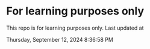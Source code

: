 # For learning purposes only
This repo is for learning purposes only.
Last updated at

Thursday, September 12, 2024 8:36:58 PM

